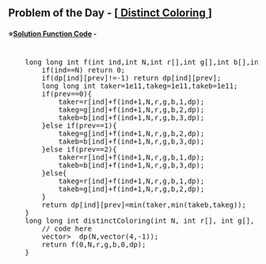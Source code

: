 ## Problem of the Day - [<a href="https://practice.geeksforgeeks.org/problems/844b4fdcd988ac5461324d62d43f7892749a113c/1"> Distinct Coloring </a>]


#### ⭐<ins>Solution Function Code</ins> -
<pre>

    long long int f(int ind,int N,int r[],int g[],int b[],int prev,vector<vector<long long int>>& dp){        
        if(ind==N) return 0;        
        if(dp[ind][prev]!=-1) return dp[ind][prev];        
        long long int taker=1e11,takeg=1e11,takeb=1e11;
        if(prev==0){
            taker=r[ind]+f(ind+1,N,r,g,b,1,dp);
            takeg=g[ind]+f(ind+1,N,r,g,b,2,dp);
            takeb=b[ind]+f(ind+1,N,r,g,b,3,dp);
        }else if(prev==1){
            takeg=g[ind]+f(ind+1,N,r,g,b,2,dp);
            takeb=b[ind]+f(ind+1,N,r,g,b,3,dp);
        }else if(prev==2){
            taker=r[ind]+f(ind+1,N,r,g,b,1,dp);
            takeb=b[ind]+f(ind+1,N,r,g,b,3,dp);
        }else{
            takeg=r[ind]+f(ind+1,N,r,g,b,1,dp);
            takeb=g[ind]+f(ind+1,N,r,g,b,2,dp);
        }
        return dp[ind][prev]=min(taker,min(takeb,takeg));
    }
    long long int distinctColoring(int N, int r[], int g[], int b[]){
        // code here 
        vector<vector<long long int>>  dp(N,vector<long long int>(4,-1));
        return f(0,N,r,g,b,0,dp);
    }
</pre>
